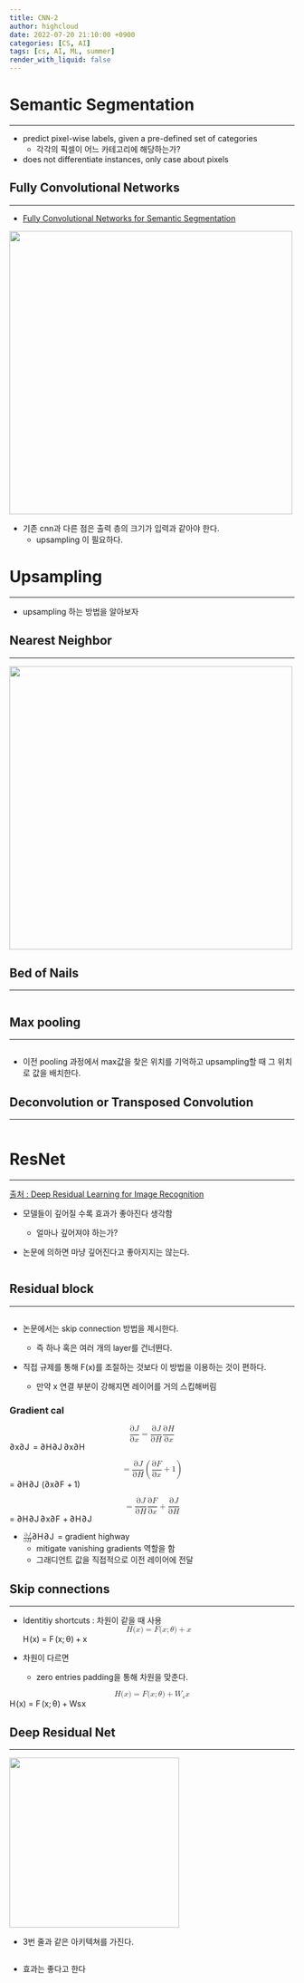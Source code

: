 ```yaml
---
title: CNN-2
author: highcloud
date: 2022-07-20 21:10:00 +0900
categories: [CS, AI]
tags: [cs, AI, ML, summer]
render_with_liquid: false
---
```


<h1 id="semantic-segmentation">Semantic Segmentation</h1>
<hr>
<ul>
<li>predict pixel-wise labels, given a pre-defined set of categories
<ul>
<li>각각의 픽셀이 어느 카테고리에 해당하는가?</li>
</ul>
</li>
<li>does  not differentiate instances, only case about pixels</li>
</ul>
<h2 id="fully-convolutional-networks">Fully Convolutional Networks</h2>
<hr>
<ul>
<li><a href="https://arxiv.org/pdf/1411.4038.pdf">Fully Convolutional Networks for Semantic Segmentation</a></li>
</ul>
<p><img src="https://user-images.githubusercontent.com/80192345/180641968-a34ecb13-d074-4dfc-bd93-43ee8b83ded2.png" alt="" width="500"></p>
<ul>
<li>기존 cnn과  다른 점은 출력 층의 크기가 입력과 같아야 한다.
<ul>
<li>upsampling 이 필요하다.</li>
</ul>
</li>
</ul>
<h1 id="upsampling">Upsampling</h1>
<hr>
<ul>
<li>upsampling 하는 방법을 알아보자</li>
</ul>
<h2 id="nearest-neighbor">Nearest Neighbor</h2>
<hr>
<p><img src="https://user-images.githubusercontent.com/80192345/180642414-c85d5dec-82ec-4a5c-ab7f-51e5820618e9.png" alt="" width="500"></p>
<h2 id="bed-of-nails">Bed of Nails</h2>
<hr>
<p><img src="https://user-images.githubusercontent.com/80192345/180642610-7fdcc6be-d879-40f6-ba43-96167b0cad4c.png" alt=""></p>
<h2 id="max-pooling">Max pooling</h2>
<hr>
<p><img src="https://user-images.githubusercontent.com/80192345/180642684-11513bba-1848-4af3-9057-47a5c26b3f81.png" alt=""></p>
<ul>
<li>이전 pooling 과정에서 max값을 찾은 위치를 기억하고 upsampling할 때 그 위치로 값을 배치한다.</li>
</ul>
<h2 id="deconvolution-or-transposed-convolution">Deconvolution or Transposed Convolution</h2>
<hr>
<p><img src="https://user-images.githubusercontent.com/80192345/180643043-33db6f9d-f17e-4ff8-b73c-b964e9a8ea1f.png" alt=""></p>
<h1 id="resnet">ResNet</h1>
<hr>
<p><a href="https://arxiv.org/pdf/1512.03385.pdf">출처 : Deep Residual Learning for Image Recognition</a></p>
<ul>
<li>
<p>모델들이 깊어질 수록 효과가 좋아진다 생각함</p>
<ul>
<li>얼마나 깊어져야 하는가?</li>
</ul>
</li>
<li>
<p>논문에 의하면 마냥 깊어진다고 좋아지지는 않는다.</p>
</li>
</ul>
<p><img src="https://user-images.githubusercontent.com/80192345/180645236-6ce7bd19-834b-4304-9347-b9e84bb28241.png" alt=""></p>
<h2 id="residual-block">Residual block</h2>
<hr>
<p><img src="https://user-images.githubusercontent.com/80192345/180645611-4a40b17f-f551-4832-9160-59f97c5d29e9.png" alt=""></p>
<ul>
<li>
<p>논문에서는 skip connection 방법을 제시한다.</p>
<ul>
<li>즉 하나 혹은 여러 개의 layer를 건너뛴다.</li>
</ul>
</li>
<li>
<p>직접 규제를 통해 F(x)를 조절하는 것보다 이 방법을 이용하는 것이 편하다.</p>
<ul>
<li>만약 x 연결 부분이 강해지면 레이어를 거의 스킵해버림</li>
</ul>
</li>
</ul>
<h3 id="gradient-cal">Gradient cal</h3>
<p><span class="katex--display"><span class="katex-display"><span class="katex"><span class="katex-mathml"><math xmlns="http://www.w3.org/1998/Math/MathML" display="block"><semantics><mrow><mfrac><mrow><mi mathvariant="normal">∂</mi><mi mathvariant="script">J</mi></mrow><mrow><mi mathvariant="normal">∂</mi><mi>x</mi></mrow></mfrac><mo>=</mo><mfrac><mrow><mi mathvariant="normal">∂</mi><mi mathvariant="script">J</mi></mrow><mrow><mi mathvariant="normal">∂</mi><mi>H</mi></mrow></mfrac><mfrac><mrow><mi mathvariant="normal">∂</mi><mi mathvariant="script">H</mi></mrow><mrow><mi mathvariant="normal">∂</mi><mi>x</mi></mrow></mfrac></mrow><annotation encoding="application/x-tex">
{\partial \mathcal{J} \over \partial x} = {\partial \mathcal{J} \over \partial H} {\partial \mathcal{H} \over \partial x} 
</annotation></semantics></math></span><span class="katex-html" aria-hidden="true"><span class="base"><span class="strut" style="height: 2.05744em; vertical-align: -0.686em;"></span><span class="mord"><span class="mord"><span class="mopen nulldelimiter"></span><span class="mfrac"><span class="vlist-t vlist-t2"><span class="vlist-r"><span class="vlist" style="height: 1.37144em;"><span class="" style="top: -2.314em;"><span class="pstrut" style="height: 3em;"></span><span class="mord"><span class="mord" style="margin-right: 0.05556em;">∂</span><span class="mord mathnormal">x</span></span></span><span class="" style="top: -3.23em;"><span class="pstrut" style="height: 3em;"></span><span class="frac-line" style="border-bottom-width: 0.04em;"></span></span><span class="" style="top: -3.677em;"><span class="pstrut" style="height: 3em;"></span><span class="mord"><span class="mord" style="margin-right: 0.05556em;">∂</span><span class="mord mathcal" style="margin-right: 0.18472em;">J</span></span></span></span><span class="vlist-s">​</span></span><span class="vlist-r"><span class="vlist" style="height: 0.686em;"><span class=""></span></span></span></span></span><span class="mclose nulldelimiter"></span></span></span><span class="mspace" style="margin-right: 0.277778em;"></span><span class="mrel">=</span><span class="mspace" style="margin-right: 0.277778em;"></span></span><span class="base"><span class="strut" style="height: 2.05744em; vertical-align: -0.686em;"></span><span class="mord"><span class="mord"><span class="mopen nulldelimiter"></span><span class="mfrac"><span class="vlist-t vlist-t2"><span class="vlist-r"><span class="vlist" style="height: 1.37144em;"><span class="" style="top: -2.314em;"><span class="pstrut" style="height: 3em;"></span><span class="mord"><span class="mord" style="margin-right: 0.05556em;">∂</span><span class="mord mathnormal" style="margin-right: 0.08125em;">H</span></span></span><span class="" style="top: -3.23em;"><span class="pstrut" style="height: 3em;"></span><span class="frac-line" style="border-bottom-width: 0.04em;"></span></span><span class="" style="top: -3.677em;"><span class="pstrut" style="height: 3em;"></span><span class="mord"><span class="mord" style="margin-right: 0.05556em;">∂</span><span class="mord mathcal" style="margin-right: 0.18472em;">J</span></span></span></span><span class="vlist-s">​</span></span><span class="vlist-r"><span class="vlist" style="height: 0.686em;"><span class=""></span></span></span></span></span><span class="mclose nulldelimiter"></span></span></span><span class="mord"><span class="mord"><span class="mopen nulldelimiter"></span><span class="mfrac"><span class="vlist-t vlist-t2"><span class="vlist-r"><span class="vlist" style="height: 1.37144em;"><span class="" style="top: -2.314em;"><span class="pstrut" style="height: 3em;"></span><span class="mord"><span class="mord" style="margin-right: 0.05556em;">∂</span><span class="mord mathnormal">x</span></span></span><span class="" style="top: -3.23em;"><span class="pstrut" style="height: 3em;"></span><span class="frac-line" style="border-bottom-width: 0.04em;"></span></span><span class="" style="top: -3.677em;"><span class="pstrut" style="height: 3em;"></span><span class="mord"><span class="mord" style="margin-right: 0.05556em;">∂</span><span class="mord mathcal" style="margin-right: 0.00965em;">H</span></span></span></span><span class="vlist-s">​</span></span><span class="vlist-r"><span class="vlist" style="height: 0.686em;"><span class=""></span></span></span></span></span><span class="mclose nulldelimiter"></span></span></span></span></span></span></span></span></p>
<p><span class="katex--display"><span class="katex-display"><span class="katex"><span class="katex-mathml"><math xmlns="http://www.w3.org/1998/Math/MathML" display="block"><semantics><mrow><mo>=</mo><mfrac><mrow><mi mathvariant="normal">∂</mi><mi mathvariant="script">J</mi></mrow><mrow><mi mathvariant="normal">∂</mi><mi>H</mi></mrow></mfrac><mrow><mo fence="true">(</mo><mfrac><mrow><mi mathvariant="normal">∂</mi><mi mathvariant="script">F</mi></mrow><mrow><mi mathvariant="normal">∂</mi><mi>x</mi></mrow></mfrac><mo>+</mo><mn>1</mn><mo fence="true">)</mo></mrow></mrow><annotation encoding="application/x-tex">
 = {\partial \mathcal{J} \over \partial H} \left( {\partial \mathcal{F} \over \partial x}+1 \right)
</annotation></semantics></math></span><span class="katex-html" aria-hidden="true"><span class="base"><span class="strut" style="height: 0.36687em; vertical-align: 0em;"></span><span class="mrel">=</span><span class="mspace" style="margin-right: 0.277778em;"></span></span><span class="base"><span class="strut" style="height: 2.40003em; vertical-align: -0.95003em;"></span><span class="mord"><span class="mord"><span class="mopen nulldelimiter"></span><span class="mfrac"><span class="vlist-t vlist-t2"><span class="vlist-r"><span class="vlist" style="height: 1.37144em;"><span class="" style="top: -2.314em;"><span class="pstrut" style="height: 3em;"></span><span class="mord"><span class="mord" style="margin-right: 0.05556em;">∂</span><span class="mord mathnormal" style="margin-right: 0.08125em;">H</span></span></span><span class="" style="top: -3.23em;"><span class="pstrut" style="height: 3em;"></span><span class="frac-line" style="border-bottom-width: 0.04em;"></span></span><span class="" style="top: -3.677em;"><span class="pstrut" style="height: 3em;"></span><span class="mord"><span class="mord" style="margin-right: 0.05556em;">∂</span><span class="mord mathcal" style="margin-right: 0.18472em;">J</span></span></span></span><span class="vlist-s">​</span></span><span class="vlist-r"><span class="vlist" style="height: 0.686em;"><span class=""></span></span></span></span></span><span class="mclose nulldelimiter"></span></span></span><span class="mspace" style="margin-right: 0.166667em;"></span><span class="minner"><span class="mopen delimcenter" style="top: 0em;"><span class="delimsizing size3">(</span></span><span class="mord"><span class="mord"><span class="mopen nulldelimiter"></span><span class="mfrac"><span class="vlist-t vlist-t2"><span class="vlist-r"><span class="vlist" style="height: 1.37144em;"><span class="" style="top: -2.314em;"><span class="pstrut" style="height: 3em;"></span><span class="mord"><span class="mord" style="margin-right: 0.05556em;">∂</span><span class="mord mathnormal">x</span></span></span><span class="" style="top: -3.23em;"><span class="pstrut" style="height: 3em;"></span><span class="frac-line" style="border-bottom-width: 0.04em;"></span></span><span class="" style="top: -3.677em;"><span class="pstrut" style="height: 3em;"></span><span class="mord"><span class="mord" style="margin-right: 0.05556em;">∂</span><span class="mord mathcal" style="margin-right: 0.09931em;">F</span></span></span></span><span class="vlist-s">​</span></span><span class="vlist-r"><span class="vlist" style="height: 0.686em;"><span class=""></span></span></span></span></span><span class="mclose nulldelimiter"></span></span></span><span class="mspace" style="margin-right: 0.222222em;"></span><span class="mbin">+</span><span class="mspace" style="margin-right: 0.222222em;"></span><span class="mord">1</span><span class="mclose delimcenter" style="top: 0em;"><span class="delimsizing size3">)</span></span></span></span></span></span></span></span></p>
<p><span class="katex--display"><span class="katex-display"><span class="katex"><span class="katex-mathml"><math xmlns="http://www.w3.org/1998/Math/MathML" display="block"><semantics><mrow><mo>=</mo><mfrac><mrow><mi mathvariant="normal">∂</mi><mi mathvariant="script">J</mi></mrow><mrow><mi mathvariant="normal">∂</mi><mi>H</mi></mrow></mfrac><mfrac><mrow><mi mathvariant="normal">∂</mi><mi mathvariant="script">F</mi></mrow><mrow><mi mathvariant="normal">∂</mi><mi>x</mi></mrow></mfrac><mo>+</mo><mfrac><mrow><mi mathvariant="normal">∂</mi><mi mathvariant="script">J</mi></mrow><mrow><mi mathvariant="normal">∂</mi><mi>H</mi></mrow></mfrac></mrow><annotation encoding="application/x-tex">
 = {\partial \mathcal{J} \over \partial H}  {\partial \mathcal{F} \over \partial x}+{\partial \mathcal{J} \over \partial H} 
</annotation></semantics></math></span><span class="katex-html" aria-hidden="true"><span class="base"><span class="strut" style="height: 0.36687em; vertical-align: 0em;"></span><span class="mrel">=</span><span class="mspace" style="margin-right: 0.277778em;"></span></span><span class="base"><span class="strut" style="height: 2.05744em; vertical-align: -0.686em;"></span><span class="mord"><span class="mord"><span class="mopen nulldelimiter"></span><span class="mfrac"><span class="vlist-t vlist-t2"><span class="vlist-r"><span class="vlist" style="height: 1.37144em;"><span class="" style="top: -2.314em;"><span class="pstrut" style="height: 3em;"></span><span class="mord"><span class="mord" style="margin-right: 0.05556em;">∂</span><span class="mord mathnormal" style="margin-right: 0.08125em;">H</span></span></span><span class="" style="top: -3.23em;"><span class="pstrut" style="height: 3em;"></span><span class="frac-line" style="border-bottom-width: 0.04em;"></span></span><span class="" style="top: -3.677em;"><span class="pstrut" style="height: 3em;"></span><span class="mord"><span class="mord" style="margin-right: 0.05556em;">∂</span><span class="mord mathcal" style="margin-right: 0.18472em;">J</span></span></span></span><span class="vlist-s">​</span></span><span class="vlist-r"><span class="vlist" style="height: 0.686em;"><span class=""></span></span></span></span></span><span class="mclose nulldelimiter"></span></span></span><span class="mord"><span class="mord"><span class="mopen nulldelimiter"></span><span class="mfrac"><span class="vlist-t vlist-t2"><span class="vlist-r"><span class="vlist" style="height: 1.37144em;"><span class="" style="top: -2.314em;"><span class="pstrut" style="height: 3em;"></span><span class="mord"><span class="mord" style="margin-right: 0.05556em;">∂</span><span class="mord mathnormal">x</span></span></span><span class="" style="top: -3.23em;"><span class="pstrut" style="height: 3em;"></span><span class="frac-line" style="border-bottom-width: 0.04em;"></span></span><span class="" style="top: -3.677em;"><span class="pstrut" style="height: 3em;"></span><span class="mord"><span class="mord" style="margin-right: 0.05556em;">∂</span><span class="mord mathcal" style="margin-right: 0.09931em;">F</span></span></span></span><span class="vlist-s">​</span></span><span class="vlist-r"><span class="vlist" style="height: 0.686em;"><span class=""></span></span></span></span></span><span class="mclose nulldelimiter"></span></span></span><span class="mspace" style="margin-right: 0.222222em;"></span><span class="mbin">+</span><span class="mspace" style="margin-right: 0.222222em;"></span></span><span class="base"><span class="strut" style="height: 2.05744em; vertical-align: -0.686em;"></span><span class="mord"><span class="mord"><span class="mopen nulldelimiter"></span><span class="mfrac"><span class="vlist-t vlist-t2"><span class="vlist-r"><span class="vlist" style="height: 1.37144em;"><span class="" style="top: -2.314em;"><span class="pstrut" style="height: 3em;"></span><span class="mord"><span class="mord" style="margin-right: 0.05556em;">∂</span><span class="mord mathnormal" style="margin-right: 0.08125em;">H</span></span></span><span class="" style="top: -3.23em;"><span class="pstrut" style="height: 3em;"></span><span class="frac-line" style="border-bottom-width: 0.04em;"></span></span><span class="" style="top: -3.677em;"><span class="pstrut" style="height: 3em;"></span><span class="mord"><span class="mord" style="margin-right: 0.05556em;">∂</span><span class="mord mathcal" style="margin-right: 0.18472em;">J</span></span></span></span><span class="vlist-s">​</span></span><span class="vlist-r"><span class="vlist" style="height: 0.686em;"><span class=""></span></span></span></span></span><span class="mclose nulldelimiter"></span></span></span></span></span></span></span></span></p>
<ul>
<li><span class="katex--inline"><span class="katex"><span class="katex-mathml"><math xmlns="http://www.w3.org/1998/Math/MathML"><semantics><mrow><mfrac><mrow><mi mathvariant="normal">∂</mi><mi mathvariant="script">J</mi></mrow><mrow><mi mathvariant="normal">∂</mi><mi>H</mi></mrow></mfrac></mrow><annotation encoding="application/x-tex">{\partial \mathcal{J} \over \partial H}</annotation></semantics></math></span><span class="katex-html" aria-hidden="true"><span class="base"><span class="strut" style="height: 1.22511em; vertical-align: -0.345em;"></span><span class="mord"><span class="mord"><span class="mopen nulldelimiter"></span><span class="mfrac"><span class="vlist-t vlist-t2"><span class="vlist-r"><span class="vlist" style="height: 0.880108em;"><span class="" style="top: -2.655em;"><span class="pstrut" style="height: 3em;"></span><span class="sizing reset-size6 size3 mtight"><span class="mord mtight"><span class="mord mtight" style="margin-right: 0.05556em;">∂</span><span class="mord mathnormal mtight" style="margin-right: 0.08125em;">H</span></span></span></span><span class="" style="top: -3.23em;"><span class="pstrut" style="height: 3em;"></span><span class="frac-line" style="border-bottom-width: 0.04em;"></span></span><span class="" style="top: -3.394em;"><span class="pstrut" style="height: 3em;"></span><span class="sizing reset-size6 size3 mtight"><span class="mord mtight"><span class="mord mtight" style="margin-right: 0.05556em;">∂</span><span class="mord mathcal mtight" style="margin-right: 0.18472em;">J</span></span></span></span></span><span class="vlist-s">​</span></span><span class="vlist-r"><span class="vlist" style="height: 0.345em;"><span class=""></span></span></span></span></span><span class="mclose nulldelimiter"></span></span></span></span></span></span></span> = gradient highway
<ul>
<li>mitigate vanishing gradients 역할을 함</li>
<li>그래디언트 값을 직접적으로 이전 레이어에 전달</li>
</ul>
</li>
</ul>
<h2 id="skip-connections">Skip connections</h2>
<hr>
<ul>
<li>
<p>Identitiy shortcuts : 차원이 같을 때 사용<br>
<span class="katex--display"><span class="katex-display"><span class="katex"><span class="katex-mathml"><math xmlns="http://www.w3.org/1998/Math/MathML" display="block"><semantics><mrow><mi>H</mi><mo stretchy="false">(</mo><mi>x</mi><mo stretchy="false">)</mo><mo>=</mo><mi>F</mi><mo stretchy="false">(</mo><mi>x</mi><mo separator="true">;</mo><mi>θ</mi><mo stretchy="false">)</mo><mo>+</mo><mi mathvariant="bold">x</mi></mrow><annotation encoding="application/x-tex">
H(x) = F(x; \theta) + \bold x
</annotation></semantics></math></span><span class="katex-html" aria-hidden="true"><span class="base"><span class="strut" style="height: 1em; vertical-align: -0.25em;"></span><span class="mord mathnormal" style="margin-right: 0.08125em;">H</span><span class="mopen">(</span><span class="mord mathnormal">x</span><span class="mclose">)</span><span class="mspace" style="margin-right: 0.277778em;"></span><span class="mrel">=</span><span class="mspace" style="margin-right: 0.277778em;"></span></span><span class="base"><span class="strut" style="height: 1em; vertical-align: -0.25em;"></span><span class="mord mathnormal" style="margin-right: 0.13889em;">F</span><span class="mopen">(</span><span class="mord mathnormal">x</span><span class="mpunct">;</span><span class="mspace" style="margin-right: 0.166667em;"></span><span class="mord mathnormal" style="margin-right: 0.02778em;">θ</span><span class="mclose">)</span><span class="mspace" style="margin-right: 0.222222em;"></span><span class="mbin">+</span><span class="mspace" style="margin-right: 0.222222em;"></span></span><span class="base"><span class="strut" style="height: 0.44444em; vertical-align: 0em;"></span><span class="mord mathbf">x</span></span></span></span></span></span></p>
</li>
<li>
<p>차원이 다르면</p>
<ul>
<li>zero entries padding을 통해 차원을 맞춘다.</li>
</ul>
</li>
</ul>
<p><span class="katex--display"><span class="katex-display"><span class="katex"><span class="katex-mathml"><math xmlns="http://www.w3.org/1998/Math/MathML" display="block"><semantics><mrow><mi>H</mi><mo stretchy="false">(</mo><mi>x</mi><mo stretchy="false">)</mo><mo>=</mo><mi>F</mi><mo stretchy="false">(</mo><mi>x</mi><mo separator="true">;</mo><mi>θ</mi><mo stretchy="false">)</mo><mo>+</mo><msub><mi mathvariant="bold">W</mi><mi>s</mi></msub><mi mathvariant="bold">x</mi></mrow><annotation encoding="application/x-tex">
H(x) = F(x; \theta) + \bold W_s\bold x
</annotation></semantics></math></span><span class="katex-html" aria-hidden="true"><span class="base"><span class="strut" style="height: 1em; vertical-align: -0.25em;"></span><span class="mord mathnormal" style="margin-right: 0.08125em;">H</span><span class="mopen">(</span><span class="mord mathnormal">x</span><span class="mclose">)</span><span class="mspace" style="margin-right: 0.277778em;"></span><span class="mrel">=</span><span class="mspace" style="margin-right: 0.277778em;"></span></span><span class="base"><span class="strut" style="height: 1em; vertical-align: -0.25em;"></span><span class="mord mathnormal" style="margin-right: 0.13889em;">F</span><span class="mopen">(</span><span class="mord mathnormal">x</span><span class="mpunct">;</span><span class="mspace" style="margin-right: 0.166667em;"></span><span class="mord mathnormal" style="margin-right: 0.02778em;">θ</span><span class="mclose">)</span><span class="mspace" style="margin-right: 0.222222em;"></span><span class="mbin">+</span><span class="mspace" style="margin-right: 0.222222em;"></span></span><span class="base"><span class="strut" style="height: 0.83611em; vertical-align: -0.15em;"></span><span class="mord"><span class="mord mathbf" style="margin-right: 0.01597em;">W</span><span class="msupsub"><span class="vlist-t vlist-t2"><span class="vlist-r"><span class="vlist" style="height: 0.151392em;"><span class="" style="top: -2.55em; margin-left: -0.01597em; margin-right: 0.05em;"><span class="pstrut" style="height: 2.7em;"></span><span class="sizing reset-size6 size3 mtight"><span class="mord mathnormal mtight">s</span></span></span></span><span class="vlist-s">​</span></span><span class="vlist-r"><span class="vlist" style="height: 0.15em;"><span class=""></span></span></span></span></span></span><span class="mord mathbf">x</span></span></span></span></span></span></p>
<h2 id="deep-residual-net">Deep Residual Net</h2>
<hr>
<p><img src="https://user-images.githubusercontent.com/80192345/180646234-1f7aee28-62ff-4a88-8cd2-fe90ccb35741.png" alt="" width="300"></p>
<ul>
<li>3번 줄과 같은 아키텍쳐를 가진다.</li>
</ul>
<p><img src="https://user-images.githubusercontent.com/80192345/180646383-0f2f54b8-29c5-4d1e-a9d0-773dab334f28.png" alt=""></p>
<ul>
<li>효과는 좋다고 한다</li>
</ul>

